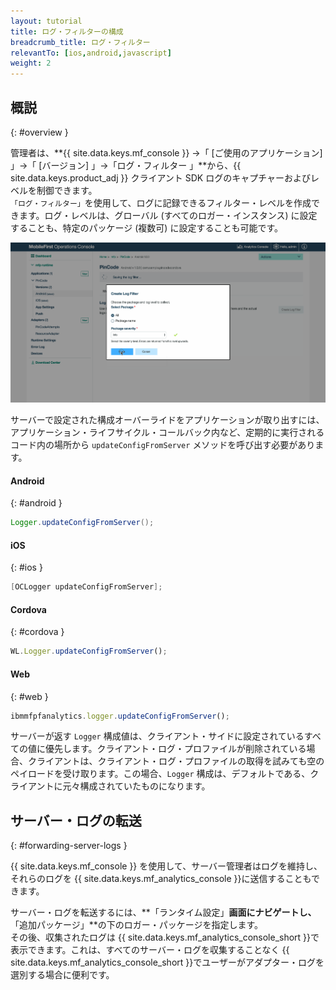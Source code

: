 ```yaml
---
layout: tutorial
title: ログ・フィルターの構成
breadcrumb_title: ログ・フィルター
relevantTo: [ios,android,javascript]
weight: 2
---
```

<!-- NLS_CHARSET=UTF-8 -->
## 概説
{: #overview }

管理者は、**{{ site.data.keys.mf_console }} →「 [ご使用のアプリケーション] 」→「 [バージョン] 」→「ログ・フィルター 」**から、{{ site.data.keys.product_adj }} クライアント SDK ログのキャプチャーおよびレベルを制御できます。  
`「ログ・フィルター」`を使用して、ログに記録できるフィルター・レベルを作成できます。ログ・レベルは、グローバル (すべてのロガー・インスタンス) に設定することも、特定のパッケージ (複数可) に設定することも可能です。

<img class="gifplayer"  alt="ログ・フィルターの作成" src="add-log-filter.png"/>

サーバーで設定された構成オーバーライドをアプリケーションが取り出すには、アプリケーション・ライフサイクル・コールバック内など、定期的に実行されるコード内の場所から `updateConfigFromServer` メソッドを呼び出す必要があります。


#### Android
{: #android }

```java
Logger.updateConfigFromServer();
```

#### iOS
{: #ios }

```objective-c
[OCLogger updateConfigFromServer];
```

#### Cordova
{: #cordova }

```javascript
WL.Logger.updateConfigFromServer();
```

#### Web
{: #web }

```javascript
ibmmfpfanalytics.logger.updateConfigFromServer();
```

サーバーが返す `Logger` 構成値は、クライアント・サイドに設定されているすべての値に優先します。クライアント・ログ・プロファイルが削除されている場合、クライアントは、クライアント・ログ・プロファイルの取得を試みても空のペイロードを受け取ります。この場合、`Logger` 構成は、デフォルトである、クライアントに元々構成されていたものになります。

## サーバー・ログの転送
{: #forwarding-server-logs }

{{ site.data.keys.mf_console }} を使用して、サーバー管理者はログを維持し、それらのログを {{ site.data.keys.mf_analytics_console }}に送信することもできます。

サーバー・ログを転送するには、**「ランタイム設定」**画面にナビゲートし、**「追加パッケージ」**の下のロガー・パッケージを指定します。  
その後、収集されたログは {{ site.data.keys.mf_analytics_console_short }}で表示できます。これは、すべてのサーバー・ログを収集することなく {{ site.data.keys.mf_analytics_console_short }}でユーザーがアダプター・ログを選別する場合に便利です。
